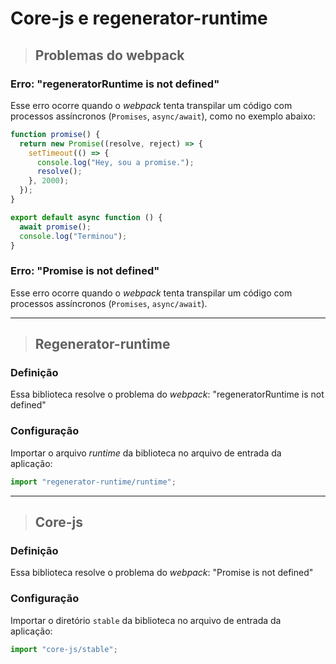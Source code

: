 # Core-js e regenerator-runtime

> ## **Problemas do webpack**

### **Erro: "regeneratorRuntime is not defined"**

Esse erro ocorre quando o *webpack* tenta transpilar um código com processos assíncronos (`Promises`, `async/await`), como no exemplo abaixo:

```js
function promise() {
  return new Promise((resolve, reject) => {
    setTimeout(() => {
      console.log("Hey, sou a promise.");
      resolve();
    }, 2000);
  });
}

export default async function () {
  await promise();
  console.log("Terminou");
}
```

### **Erro: "Promise is not defined"**

Esse erro ocorre quando o *webpack* tenta transpilar um código com processos assíncronos (`Promises`, `async/await`).

---

> ## **Regenerator-runtime**

### **Definição**

Essa biblioteca resolve o problema do *webpack*: "regeneratorRuntime is not defined"

### **Configuração**

Importar o arquivo *runtime* da biblioteca no arquivo de entrada da aplicação:

```js
import "regenerator-runtime/runtime";
```
---

> ## **Core-js**

### **Definição**

Essa biblioteca resolve o problema do *webpack*: "Promise is not defined"

### **Configuração**

Importar o diretório `stable` da biblioteca no arquivo de entrada da aplicação:

```js
import "core-js/stable";
```